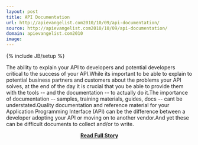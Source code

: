 ```yaml
---
layout: post
title: API Documentation
url: http://apievangelist.com2010/10/09/api-documentation/
source: http://apievangelist.com2010/10/09/api-documentation/
domain: apievangelist.com2010
image: 
---
```

{% include JB/setup %}<p>The ability to explain your API to developers and potential developers critical to the success of your API.While its important to be able to explain to potential business partners and customers about the problems your API solves, at the end of the day it is crucial that you be able to provide them with the tools -- and the documentation -- to actually do it.The importance of documentation -- samples, training materials, guides, docs -- cant be understated.Quality documentation and reference material for your Application Programming Interface (API) can be the difference between a developer adopting your API or moving on to another vendor.And yet these can be difficult documents to collect and/or to write.</p>
<center><p><a href="http://apievangelist.com2010/10/09/api-documentation/" style='padding:25px; font-sze:18px; font-weight: bold;'>Read Full Story</a></p></center>
